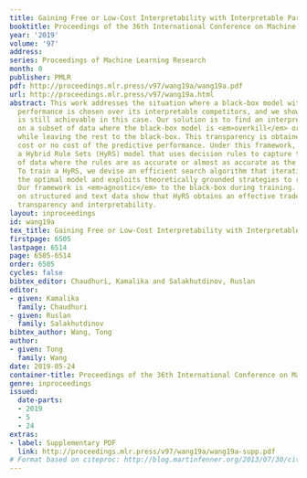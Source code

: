 ```yaml
---
title: Gaining Free or Low-Cost Interpretability with Interpretable Partial Substitute
booktitle: Proceedings of the 36th International Conference on Machine Learning
year: '2019'
volume: '97'
address: 
series: Proceedings of Machine Learning Research
month: 0
publisher: PMLR
pdf: http://proceedings.mlr.press/v97/wang19a/wang19a.pdf
url: http://proceedings.mlr.press/v97/wang19a.html
abstract: This work addresses the situation where a black-box model with good predictive
  performance is chosen over its interpretable competitors, and we show interpretability
  is still achievable in this case. Our solution is to find an interpretable substitute
  on a subset of data where the black-box model is <em>overkill</em> or nearly overkill
  while leaving the rest to the black-box. This transparency is obtained at minimal
  cost or no cost of the predictive performance. Under this framework, we develop
  a Hybrid Rule Sets (HyRS) model that uses decision rules to capture the subspace
  of data where the rules are as accurate or almost as accurate as the black-box provided.
  To train a HyRS, we devise an efficient search algorithm that iteratively finds
  the optimal model and exploits theoretically grounded strategies to reduce computation.
  Our framework is <em>agnostic</em> to the black-box during training. Experiments
  on structured and text data show that HyRS obtains an effective trade-off between
  transparency and interpretability.
layout: inproceedings
id: wang19a
tex_title: Gaining Free or Low-Cost Interpretability with Interpretable Partial Substitute
firstpage: 6505
lastpage: 6514
page: 6505-6514
order: 6505
cycles: false
bibtex_editor: Chaudhuri, Kamalika and Salakhutdinov, Ruslan
editor:
- given: Kamalika
  family: Chaudhuri
- given: Ruslan
  family: Salakhutdinov
bibtex_author: Wang, Tong
author:
- given: Tong
  family: Wang
date: 2019-05-24
container-title: Proceedings of the 36th International Conference on Machine Learning
genre: inproceedings
issued:
  date-parts:
  - 2019
  - 5
  - 24
extras:
- label: Supplementary PDF
  link: http://proceedings.mlr.press/v97/wang19a/wang19a-supp.pdf
# Format based on citeproc: http://blog.martinfenner.org/2013/07/30/citeproc-yaml-for-bibliographies/
---
```

